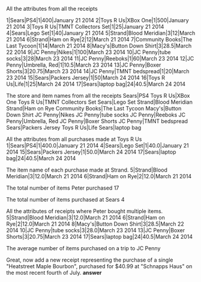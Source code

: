 All the attributes from all the receipts

1|Sears|PS4|1|400|January 21 2014
2|Toys R Us|XBox One|1|500|January 21 2014
3|Toys R Us|TMNT Collectors Set|1|25|January 21 2014
4|Sears|Lego Set|1|40|January 21 2014
5|Strand|Blood Meridian|3|12|March 21 2014
6|Strand|Ham on Rye|2|12|March 21 2014
7|Community Books|The Last Tycoon|1|14|March 21 2014
8|Macy's|Button Down Shirt|3|28.5|March 22 2014
9|JC Penny|Nikes|1|100|March 23 2014
10|JC Penny|tube socks|3|28|March 23 2014
11|JC Penny|Reeboks|1|60|March 23 2014
12|JC Penny|Umbrella, Red|1|10.5|March 23 2014
13|JC Penny|Boxer Shorts|3|20.75|March 23 2014
14|JC Penny|TMNT bedspread|1|20|March 23 2014
15|Sears|Packers Jersey|1|50|March 24 2014
16|Toys R Us|Life|1|25|March 24 2014
17|Sears|laptop bag|24|40.5|March 24 2014


The store and item names from all the receipts
Sears|PS4
Toys R Us|XBox One
Toys R Us|TMNT Collectors Set
Sears|Lego Set
Strand|Blood Meridian
Strand|Ham on Rye
Community Books|The Last Tycoon
Macy's|Button Down Shirt
JC Penny|Nikes
JC Penny|tube socks
JC Penny|Reeboks
JC Penny|Umbrella, Red
JC Penny|Boxer Shorts
JC Penny|TMNT bedspread
Sears|Packers Jersey
Toys R Us|Life
Sears|laptop bag


All the attributes from all purchases made at Toys R Us
1|Sears|PS4|1|400.0|January 21 2014
4|Sears|Lego Set|1|40.0|January 21 2014
15|Sears|Packers Jersey|1|50.0|March 24 2014
17|Sears|laptop bag|24|40.5|March 24 2014


The item name of each purchase made at Strand.
5|Strand|Blood Meridian|3|12.0|March 21 2014
6|Strand|Ham on Rye|2|12.0|March 21 2014


The total number of items Peter purchased
17

The total number of items purchased at Sears
4


All the attributes of receipts where Peter bought multiple items.
5|Strand|Blood Meridian|3|12.0|March 21 2014
6|Strand|Ham on Rye|2|12.0|March 21 2014
8|Macy's|Button Down Shirt|3|28.5|March 22 2014
10|JC Penny|tube socks|3|28.0|March 23 2014
13|JC Penny|Boxer Shorts|3|20.75|March 23 2014
17|Sears|laptop bag|24|40.5|March 24 2014

The average number of items purchased on a trip to JC Penny


Great, now add a new receipt representing the purchase of a single "Heatstreet Maple Bourbon", purchased for $40.99 at "Schnapps Haus" on the most recent fourth of July.
**answer**